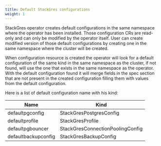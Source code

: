 ```yaml
---
title: Default StackGres configurations
weight: 1
---
```


StackGres operator creates default configurations in the same namespace where the operator has
 been installed. Those configuration CRs are read-only and can only be modified by the operator
 itself. User can create modified version of those default configurations by creating one in the
 same namespace where the cluster will be created.
 
When configuration resource is created the operator will look for a default configuration of the
 same kind in the same namespace as the cluster, if not found, will use the one that exists in the
 same namespace as the operator. With the default configuration found it will merge fields in the
 spec section that are not present in the created configuration filling them with values from the
 default configuration.

Here is a list of default configuration name with his kind:

| Name | Kind |
|------|------|
| defaultpgconfig | StackGresPostgresConfig |
| defaultprofile | StackGresProfile |
| defaultpgbouncer | StackGresConnectionPoolingConfig |
| defaultbackupconfig | StackGresBackupConfig |
